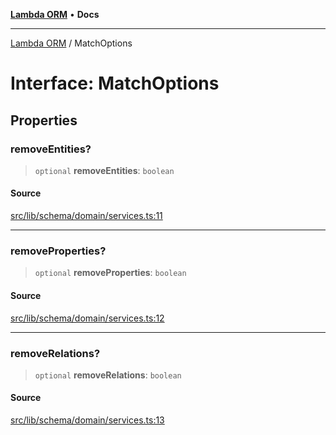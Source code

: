 [**Lambda ORM**](../README.md) • **Docs**

***

[Lambda ORM](../README.md) / MatchOptions

# Interface: MatchOptions

## Properties

### removeEntities?

> `optional` **removeEntities**: `boolean`

#### Source

[src/lib/schema/domain/services.ts:11](https://github.com/lambda-orm/lambdaorm-base/blob/4cf2de441f2b52a79b8dbd828c5ce7422ffa163a/src/lib/schema/domain/services.ts#L11)

***

### removeProperties?

> `optional` **removeProperties**: `boolean`

#### Source

[src/lib/schema/domain/services.ts:12](https://github.com/lambda-orm/lambdaorm-base/blob/4cf2de441f2b52a79b8dbd828c5ce7422ffa163a/src/lib/schema/domain/services.ts#L12)

***

### removeRelations?

> `optional` **removeRelations**: `boolean`

#### Source

[src/lib/schema/domain/services.ts:13](https://github.com/lambda-orm/lambdaorm-base/blob/4cf2de441f2b52a79b8dbd828c5ce7422ffa163a/src/lib/schema/domain/services.ts#L13)

